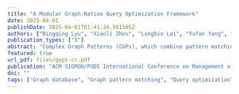 ```yaml
---
title: "A Modular Graph-Native Query Optimization Framework"
date: 2025-04-01
publishDate: 2025-04-01T01:41:34.981585Z
authors: ["Bingqing Lyu", "Xiaoli Zhou", "Longbin Lai", "Yufan Yang", "Yunkai Lou", "Wenyuan Yu","Ying Zhang", "Jingren Zhou"]
publication_types: ["1"]
abstract: "Complex Graph Patterns (CGPs), which combine pattern matching with relational operations, are widely used in real-world applications. Existing systems rely on monolithic architectures for CGPs, which restrict their ability to integrate multiple query languages and lack certain advanced optimization techniques. Therefore, to address these issues, we introduce GOpt, a modular graph-native query optimization framework with the following features: (1) support for queries in multiple query languages, (2) decoupling execution from specific graph systems, and (3) integration of advanced optimization techniques. Specifically, GOpt offers a high-level interface, GraphIrBuilder, for converting queries from various graph query languages into a unified intermediate representation (GIR), thereby streamlining the optimization process. It also provides a low-level interface, PhysicalConverter, enabling backends integration by converting the optimized plan into a backend-compatible execution plan. Moreover, GOpt employs a graph-native optimizer that encompasses extensive heuristic rules, an automatic type inference approach, and cost-based optimization techniques tailored for CGPs. Comprehensive experiments show that integrating GOpt significantly boosts performance, with Neo4j achieving an average speedup of 9.2$\times$ (up to 48.6$\times$), and GraphScope achieving an average speedup of 33.4$\times$ (up to 78.7$\times$), on real-world datasets."
featured: true
url_pdf: files/gopt-cr.pdf
publication: "ACM SIGMOD/PODS International Conference on Management of Data 2025 (to appear)"
doi: ""
tags: ["Graph database", "Graph pattern matching", "Query optimization", "Graph Intermediate Representation"]
---
```


